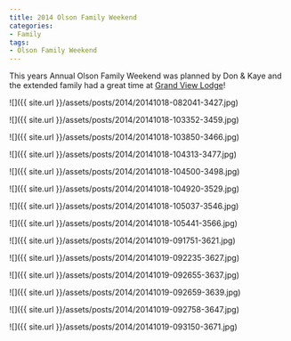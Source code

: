 ```yaml
---
title: 2014 Olson Family Weekend
categories:
- Family
tags:
- Olson Family Weekend
---
```


This years Annual Olson Family Weekend was planned by Don & Kaye and the extended family had a great time at [Grand View Lodge](http://www.grandviewlodge.com)!



  
   ![]({{ site.url }}/assets/posts/2014/20141018-082041-3427.jpg)
  

  
   ![]({{ site.url }}/assets/posts/2014/20141018-103352-3459.jpg)
  

  
   ![]({{ site.url }}/assets/posts/2014/20141018-103850-3466.jpg)
  

  
   ![]({{ site.url }}/assets/posts/2014/20141018-104313-3477.jpg)
  

  
   ![]({{ site.url }}/assets/posts/2014/20141018-104500-3498.jpg)
  

  
   ![]({{ site.url }}/assets/posts/2014/20141018-104920-3529.jpg)
  

  
   ![]({{ site.url }}/assets/posts/2014/20141018-105037-3546.jpg)
  

  
   ![]({{ site.url }}/assets/posts/2014/20141018-105441-3566.jpg)
  

  
   ![]({{ site.url }}/assets/posts/2014/20141019-091751-3621.jpg)
  

  
   ![]({{ site.url }}/assets/posts/2014/20141019-092235-3627.jpg)
  

  
   ![]({{ site.url }}/assets/posts/2014/20141019-092655-3637.jpg)
  

  
   ![]({{ site.url }}/assets/posts/2014/20141019-092659-3639.jpg)
  

  
   ![]({{ site.url }}/assets/posts/2014/20141019-092758-3647.jpg)
  

  
   ![]({{ site.url }}/assets/posts/2014/20141019-093150-3671.jpg)
  


